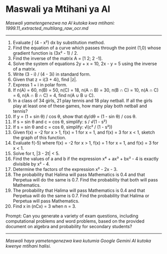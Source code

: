 # Maswali ya Mtihani ya AI
*Maswali yametengenezwa na AI kutoka kwa mtihani: 1999.11_extracted_multilang_raw_ocr.md*

---

1. Evaluate ∫ (4 - x²) dx by substitution method.
2. Find the equation of a curve which passes through the point (1,0) whose gradient function is (3x² - 1) / 2.
3. Find the inverse of the matrix A = [1 2; 2 -1].
4. Solve the system of equations 2y + x = 10, 2x - y = 5 using the inverse of a matrix.
5. Write (3 - i) / (4 - 3i) in standard form.
6. Given that z = i(3 + 4i), find |z|.
7. Express 1 + i in polar form.
8. If n(A) = 60, n(B) = 50, n(C) = 18, n(A ∩ B) = 30, n(B ∩ C) = 10, n(A ∩ C) = 6, n(A ∩ B ∩ C) = 4, find n(A ∪ B ∪ C).
9. In a class of 34 girls, 21 play tennis and 18 play netball. If all the girls play at least one of these games, how many play both netball and tennis?
10. If y = (1 + sin θ) / cos θ, show that dy/dθ = (1 - sin θ) / cos θ.
11. If s = sin θ and c = cos θ, simplify: s / √(1 - s²)
12. If s = sin θ and c = cos θ, simplify: √(c² / (1 - s²))
13. Given f(x) = -2 for x > 1, f(x) = 1 for x = 1, and f(x) = 3 for x < 1, sketch the graph of this function.
14. Evaluate f(-5) where f(x) = -2 for x > 1, f(x) = 1 for x = 1, and f(x) = 3 for x < 1.
15. Solve for t, |3 - 2t| < 5.
16. Find the values of a and b if the expression x⁴ + ax³ + bx² - 4 is exactly divisible by x² - 4.
17. Determine the factors of the expression x² - 2x - 3.
18. The probability that Halima will pass Mathematics is 0.4 and that Perpetua will do the same is 0.7. Find the probability that both will pass Mathematics.
19. The probability that Halima will pass Mathematics is 0.4 and that Perpetua will do the same is 0.7. Find the probability that Halima or Perpetua will pass Mathematics.
20. Find x in (nCx) = 3 when n = 3.

Prompt: Can you generate a variety of exam questions, including computational problems and word problems, based on the provided document on algebra and probability for secondary students?

---
*Maswali haya yametengenezwa kwa kutumia Google Gemini AI kutoka kwenye mtihani halisi.*
